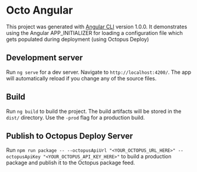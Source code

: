 # Octo Angular

This project was generated with [Angular CLI](https://github.com/angular/angular-cli) version 1.0.0.
It demonstrates using the Angular APP_INITIALIZER for loading a configuration file which gets populated during deployment (using Octopus Deploy)

## Development server

Run `ng serve` for a dev server. Navigate to `http://localhost:4200/`. The app will automatically reload if you change any of the source files.

## Build

Run `ng build` to build the project. The build artifacts will be stored in the `dist/` directory. Use the `-prod` flag for a production build.

## Publish to Octopus Deploy Server

Run `npm run package -- --octopusApiUrl "<YOUR_OCTOPUS_URL_HERE>" --octopusApiKey "<YOUR_OCTOPUS_API_KEY_HERE>"` to build a production package and publish it to the Octopus package feed.

